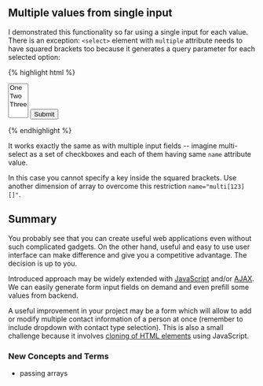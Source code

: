 ## Multiple values from single input
I demonstrated this functionality so far using a single input for each value. There is an exception: `<select>`
element with `multiple` attribute needs to have squared brackets too because it generates a query parameter for
each selected option:

{% highlight html %}
<form action="..." method="post">
    <select name="multi[]" multiple="multiple">
        <option value="1">One</option>
        <option value="2">Two</option>
        <option value="3">Three</option>
    </select>
    <input type="submit">
</form>
{% endhighlight %}

It works exactly the same as with multiple input fields -- imagine multi-select as a set of checkboxes and each of
them having same `name` attribute value.

In this case you cannot specify a key inside the squared brackets. Use another dimension of array to overcome this
restriction `name="multi[123][]"`.

## Summary
You probably see that you can create useful web applications even without such complicated gadgets. On the other hand,
useful and easy to use user interface can make difference and give you a competitive advantage. The decision is up to you.

Introduced approach may be widely extended with [JavaScript](/articles/javascript) and/or [AJAX](/articles/javascript/#ajax).
We can easily generate form input fields on demand and even prefill some values from backend.

A useful improvement in your project may be a form which will allow to add or modify multiple contact information of
a person at once (remember to include dropdown with contact type selection). This is also a small challenge because it
involves [cloning of HTML elements](https://developer.mozilla.org/en-US/docs/Web/API/Node/cloneNode) using JavaScript.

### New Concepts and Terms
- passing arrays